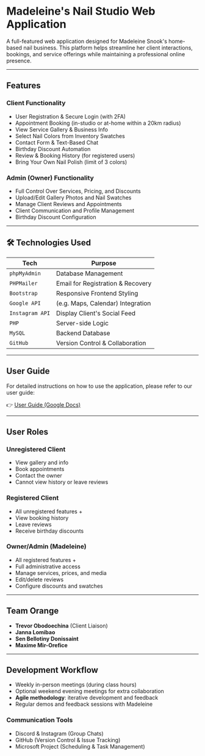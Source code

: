 # Madeleine's Nail Studio Web Application

A full-featured web application designed for Madeleine Snook's home-based nail business. This platform helps streamline her client interactions, bookings, and service offerings while maintaining a professional online presence.

---

##  Features

###  Client Functionality
- User Registration & Secure Login (with 2FA)
- Appointment Booking (in-studio or at-home within a 20km radius)
- View Service Gallery & Business Info
- Select Nail Colors from Inventory Swatches
- Contact Form & Text-Based Chat
- Birthday Discount Automation
- Review & Booking History (for registered users)
- Bring Your Own Nail Polish (limit of 3 colors)

###  Admin (Owner) Functionality
- Full Control Over Services, Pricing, and Discounts
- Upload/Edit Gallery Photos and Nail Swatches
- Manage Client Reviews and Appointments
- Client Communication and Profile Management
- Birthday Discount Configuration

---

## 🛠️ Technologies Used

| Tech           | Purpose                           |
|----------------|-----------------------------------|
| `phpMyAdmin`   | Database Management               |
| `PHPMailer`    | Email for Registration & Recovery |
| `Bootstrap`    | Responsive Frontend Styling       |
| `Google API`   | (e.g. Maps, Calendar) Integration |
| `Instagram API`| Display Client's Social Feed      |
| `PHP`          | Server-side Logic                 |
| `MySQL`        | Backend Database                  |
| `GitHub`       | Version Control & Collaboration   |

---

##  User Guide

For detailed instructions on how to use the application, please refer to our user guide:

👉 [User Guide (Google Docs)](https://docs.google.com/document/d/1t1erHk-YSlJ32du5hNLHa6A77_oIp9LBS2zcMVm5h5A/edit?usp=sharing)

---

## User Roles

### Unregistered Client
- View gallery and info
- Book appointments
- Contact the owner
- Cannot view history or leave reviews

### Registered Client
- All unregistered features +
- View booking history
- Leave reviews
- Receive birthday discounts

### Owner/Admin (Madeleine)
- All registered features +
- Full administrative access
- Manage services, prices, and media
- Edit/delete reviews
- Configure discounts and swatches

---

## Team Orange

- **Trevor Obodoechina** (Client Liaison)
- **Janna Lomibao**
- **Sen Bellotiny Donissaint**
- **Maxime Mir-Orefice**

---

## Development Workflow

- Weekly in-person meetings (during class hours)
- Optional weekend evening meetings for extra collaboration
- **Agile methodology**: iterative development and feedback
- Regular demos and feedback sessions with Madeleine

### Communication Tools
- Discord & Instagram (Group Chats)
- GitHub (Version Control & Issue Tracking)
- Microsoft Project (Scheduling & Task Management)

